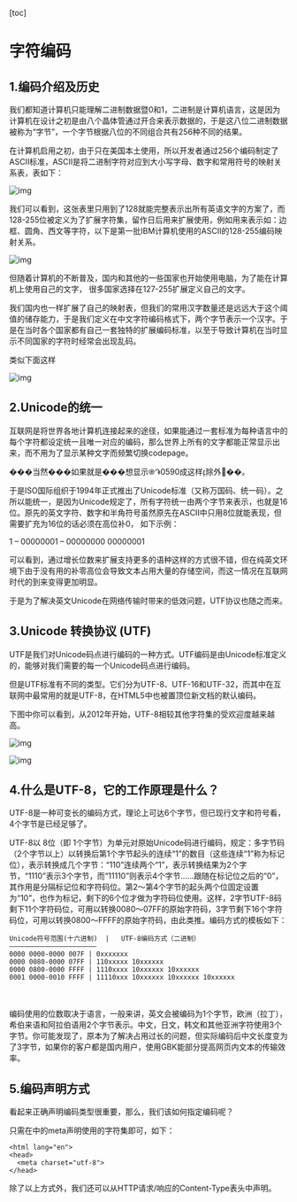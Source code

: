 [toc]



# 字符编码

## 1.编码介绍及历史

我们都知道计算机只能理解二进制数据暨0和1，二进制是计算机语言，这是因为计算机在设计之初是由八个晶体管通过开合来表示数据的，于是这八位二进制数据被称为“字节”，一个字节根据八位的不同组合共有256种不同的结果。

在计算机启用之初，由于只在美国本土使用，所以开发者通过256个编码制定了ASCII标准，ASCII是将二进制字符对应到大小写字母、数字和常用符号的映射关系表，表如下：

![img](https://homan-blog.oss-cn-beijing.aliyuncs.com/study-demo/java-core-demo/20210505133157.png)

我们可以看到，这张表里只用到了128就能完整表示出所有英语文字的方案了，而128-255位被定义为了扩展字符集，留作日后用来扩展使用，例如用来表示如：边框、圆角、西文等字符，以下是第一批IBM计算机使用的ASCII的128-255编码映射关系。

![img](https://homan-blog.oss-cn-beijing.aliyuncs.com/study-demo/java-core-demo/20210505133206.png)

但随着计算机的不断普及，国内和其他的一些国家也开始使用电脑，为了能在计算机上使用自己的文字， 很多国家选择在127-255扩展定义自己的文字。

我们国内也一样扩展了自己的映射表，但我们的常用汉字数量还是远远大于这个阈值的储存能力，于是我们定义在中文字符编码格式下，两个字节表示一个汉字。于是在当时各个国家都有自己一套独特的扩展编码标准，以至于导致计算机在当时显示不同国家的字符时经常会出现乱码。

类似下面这样

![img](https://homan-blog.oss-cn-beijing.aliyuncs.com/study-demo/java-core-demo/20210505133216.png)

## 2.Unicode的统一

互联网是将世界各地计算机连接起来的途径，如果能通过一套标准为每种语言中的每个字符都设定统一且唯一对应的编码，那么世界上所有的文字都能正常显示出来，而不用为了显示某种文字而频繁切换codepage。

���当然���如果就是���想显示֎֏0590成这样׃ׅׄ׆ׇ除外֐��。

于是ISO国际组织于1994年正式推出了Unicode标准（又称万国码、统一码）。之所以能统一，是因为Unicode规定了，所有字符统一由两个字节来表示，也就是16位。原先的英文字符、数字和半角符号虽然原先在ASCII中只用8位就能表现，但需要扩充为16位的话必须在高位补0， 如下示例：

1 – 00000001 – 00000000 00000001

可以看到，通过增长位数来扩展支持更多的语种这样的方式很不错，但在纯英文环境下由于没有用的补零高位会导致文本占用大量的存储空间，而这一情况在互联网时代的到来变得更加明显。

于是为了解决英文Unicode在网络传输时带来的低效问题，UTF协议也随之而来。

## 3.Unicode 转换协议 (UTF)

UTF是我们对Unicode码点进行编码的一种方式。UTF编码是由Unicode标准定义的，能够对我们需要的每一个Unicode码点进行编码。

但是UTF标准有不同的类型。它们分为UTF-8、UTF-16和UTF-32，而其中在互联网中最常用的就是UTF-8，在HTML5中也被置顶位新文档的默认编码。

下图中你可以看到，从2012年开始，UTF-8相较其他字符集的受欢迎度越来越高。

![img](https://homan-blog.oss-cn-beijing.aliyuncs.com/study-demo/java-core-demo/20210505133228.png)

 ![img](https://homan-blog.oss-cn-beijing.aliyuncs.com/study-demo/java-core-demo/20210505133238.png)

## 4.什么是UTF-8，它的工作原理是什么？

UTF-8是一种可变长的编码方式，理论上可达6个字节，但已现行文字和符号看，4个字节是已经足够了。

UTF-8以 8位（即 1个字节）为单元对原始Unicode码进行编码，规定：多字节码（2个字节以上）以转换后第1个字节起头的连续“1”的数目（这些连续“1”称为标记位），表示转换成几个字节：“110”连续两个“1”，表示转换结果为2个字节，“1110”表示3个字节，而“11110”则表示4个字节……跟随在标记位之后的“0”，其作用是分隔标记位和字符码位。第2～第4个字节的起头两个位固定设置为“10”，也作为标记，剩下的6个位才做为字符码位使用。这样，2字节UTF-8码剩下11个字符码位，可用以转换0080～07FF的原始字符码，3字节剩下16个字符码位，可用以转换0800～FFFF的原始字符码，由此类推。编码方式的模板如下：

```
Unicode符号范围(十六进制)  |   UTF-8编码方式（二进制）
—————————————————————–
0000 0000-0000 007F | 0xxxxxxx
0000 0080-0000 07FF | 110xxxxx 10xxxxxx
0000 0800-0000 FFFF | 1110xxxx 10xxxxxx 10xxxxxx
0001 0000-0010 FFFF | 11110xxx 10xxxxxx 10xxxxxx 10xxxxxx
```

　　

编码使用的位数取决于语言，一般来讲，英文会被编码为1个字节，欧洲（拉丁），希伯来语和阿拉伯语用2个字节表示。中文，日文，韩文和其他亚洲字符使用3个字节。你可能发现了，原本为了解决占用过长的问题，但实际编码后中文长度变为了3字节，如果你的客户都是国内用户，使用GBK能部分提高网页内文本的传输效率。

## 5.编码声明方式

看起来正确声明编码类型很重要，那么，我们该如何指定编码呢？

只需在<head>中的meta声明使用的字符集即可，如下：

```
<html lang="en">
<head>
  <meta charset="utf-8">
</head>
```

除了以上方式外，我们还可以从HTTP请求/响应的Content-Type表头中声明。
